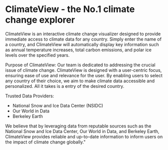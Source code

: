 # ClimateView - the No.1 climate change explorer

ClimateView is an interactive climate change visualizer designed to provide immediate access to climate data for any country. Simply enter the name of a country, and ClimateView will automatically display key information such as annual temperature increases, total carbon emissions, and polar ice levels over the specified years.

Purpose of ClimateView:
Our team is dedicated to addressing the crucial issue of climate change. ClimateView is designed with a user-centric focus, ensuring ease of use and relevance for the user. By enabling users to select any country of their choice, we aim to make climate data accessible and personalized. All it takes is a entry of the desired country.

Trusted Data Providers:

- National Snow and Ice Data Center (NSIDC)
- Our World in Data
- Berkeley Earth

We believe that by leveraging data from reputable sources such as the National Snow and Ice Data Center, Our World in Data, and Berkeley Earth, ClimateView provides reliable and up-to-date information to inform users on the impact of climate change globally."


